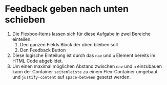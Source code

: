 # Feedback geben nach unten schieben
1. Die Flexbox-Items lassen sich für diese Aufgabe in zwei Bereiche einteilen: 
   1. Den ganzen Fields Block der oben bleiben soll
   2. Den Feedback Button
2. Diese logische Einteilung ist durch das `nav` und `a` Element bereits im HTML Code abgebildet.
3. Um einen maximal möglichen Abstand zwischen `nav` und `a` einzubauen kann der Container `seitenleiste` zu einem Flex-Container umgebaut und `justify-content` auf `space-between` gesetzt werden.